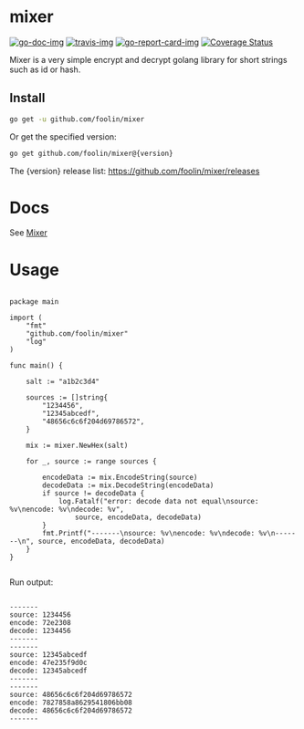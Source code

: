 # mixer

[![go-doc-img]][go-doc] [![travis-img]][travis] [![go-report-card-img]][go-report-card] [![Coverage Status][cov-img]][cov]


Mixer is a very simple encrypt and decrypt golang library for short strings such as id or hash.


## Install

```bash
go get -u github.com/foolin/mixer
```

Or get the specified version:
```bash
go get github.com/foolin/mixer@{version}
```
The {version} release list: <https://github.com/foolin/mixer/releases>


# Docs

See [Mixer](https://pkg.go.dev/github.com/foolin/mixer)

# Usage


```golang

package main

import (
	"fmt"
	"github.com/foolin/mixer"
	"log"
)

func main() {

	salt := "a1b2c3d4"

	sources := []string{
		"1234456",
		"12345abcedf",
		"48656c6c6f204d69786572",
	}

	mix := mixer.NewHex(salt)

	for _, source := range sources {

		encodeData := mix.EncodeString(source)
		decodeData := mix.DecodeString(encodeData)
		if source != decodeData {
			log.Fatalf("error: decode data not equal\nsource: %v\nencode: %v\ndecode: %v",
				source, encodeData, decodeData)
		}
		fmt.Printf("-------\nsource: %v\nencode: %v\ndecode: %v\n-------\n", source, encodeData, decodeData)
	}
}


```

Run output:
```

-------
source: 1234456
encode: 72e2308
decode: 1234456
-------
-------
source: 12345abcedf
encode: 47e235f9d0c
decode: 12345abcedf
-------
-------
source: 48656c6c6f204d69786572
encode: 7827858a8629541806bb08
decode: 48656c6c6f204d69786572
-------


```

[go-doc]: https://pkg.go.dev/github.com/foolin/mixer
[go-doc-img]: https://godoc.org/github.com/foolin/mixer?status.svg
[travis]: https://travis-ci.org/foolin/mixer
[travis-img]: https://travis-ci.org/foolin/mixer.svg?branch=master
[go-report-card]: https://goreportcard.com/report/github.com/foolin/mixer
[go-report-card-img]: https://goreportcard.com/badge/github.com/foolin/mixer
[cov-img]: https://codecov.io/gh/foolin/mixer/branch/master/graph/badge.svg
[cov]: https://codecov.io/gh/foolin/mixer